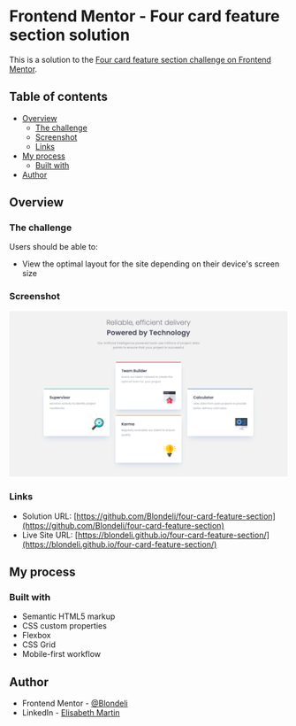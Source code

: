 # Frontend Mentor - Four card feature section solution

This is a solution to the [Four card feature section challenge on Frontend Mentor](https://www.frontendmentor.io/challenges/four-card-feature-section-weK1eFYK).

## Table of contents

- [Overview](#overview)
  - [The challenge](#the-challenge)
  - [Screenshot](#screenshot)
  - [Links](#links)
- [My process](#my-process)
  - [Built with](#built-with)
- [Author](#author)

## Overview

### The challenge

Users should be able to:

- View the optimal layout for the site depending on their device's screen size

### Screenshot

![](images/screenshot.png)

### Links

- Solution URL: [https://github.com/Blondeli/four-card-feature-section](https://github.com/Blondeli/four-card-feature-section)
- Live Site URL: [https://blondeli.github.io/four-card-feature-section/](https://blondeli.github.io/four-card-feature-section/)

## My process

### Built with

- Semantic HTML5 markup
- CSS custom properties
- Flexbox
- CSS Grid
- Mobile-first workflow

## Author

- Frontend Mentor - [@Blondeli](https://www.frontendmentor.io/profile/blondeli)
- LinkedIn - [Elisabeth Martin](https://www.linkedin.com/in/elisabeth-martin-873773199/)
